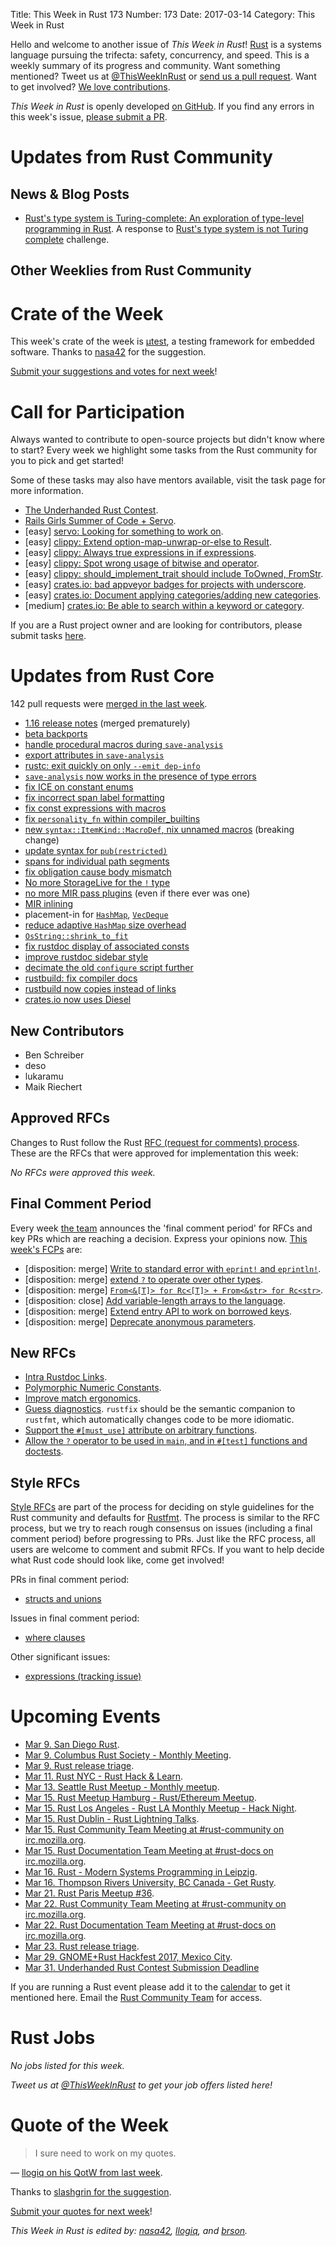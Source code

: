 Title: This Week in Rust 173
Number: 173
Date: 2017-03-14
Category: This Week in Rust

Hello and welcome to another issue of *This Week in Rust*!
[Rust](http://rust-lang.org) is a systems language pursuing the trifecta: safety, concurrency, and speed.
This is a weekly summary of its progress and community.
Want something mentioned? Tweet us at [@ThisWeekInRust](https://twitter.com/ThisWeekInRust) or [send us a pull request](https://github.com/cmr/this-week-in-rust).
Want to get involved? [We love contributions](https://github.com/rust-lang/rust/blob/master/CONTRIBUTING.md).

*This Week in Rust* is openly developed [on GitHub](https://github.com/cmr/this-week-in-rust).
If you find any errors in this week's issue, [please submit a PR](https://github.com/cmr/this-week-in-rust/pulls).

# Updates from Rust Community

## News & Blog Posts

* [Rust's type system is Turing-complete: An exploration of type-level programming in Rust](https://sdleffler.github.io/RustTypeSystemTuringComplete/). A response to [Rust's type system is not Turing complete](https://www.reddit.com/r/rust/comments/5y4x9r/challenge_rusts_type_system_is_not_turing_complete/) challenge.

## Other Weeklies from Rust Community

# Crate of the Week

This week's crate of the week is [µtest](https://github.com/japaric/utest), a testing framework for embedded software. Thanks to [nasa42](https://users.rust-lang.org/users/nasa42) for the suggestion.

[Submit your suggestions and votes for next week][submit_crate]!

[submit_crate]: https://users.rust-lang.org/t/crate-of-the-week/2704

# Call for Participation

Always wanted to contribute to open-source projects but didn't know where to start?
Every week we highlight some tasks from the Rust community for you to pick and get started!

Some of these tasks may also have mentors available, visit the task page for more information.

* [The Underhanded Rust Contest](https://underhanded.rs/blog/2016/12/15/underhanded-rust.en-US.html).
* [Rails Girls Summer of Code + Servo](https://blog.servo.org/2017/02/27/rgsoc/).
* [easy] [servo: Looking for something to work on](https://github.com/servo/servo/issues/15162).
* [easy] [clippy:  Extend option-map-unwrap-or-else to Result](https://github.com/Manishearth/rust-clippy/issues/1590).
* [easy] [clippy: Always true expressions in if expressions](https://github.com/Manishearth/rust-clippy/issues/1593).
* [easy] [clippy: Spot wrong usage of bitwise and operator](https://github.com/Manishearth/rust-clippy/issues/1594).
* [easy] [clippy: should_implement_trait should include ToOwned, FromStr](https://github.com/Manishearth/rust-clippy/issues/1600).
* [easy] [crates.io: bad appveyor badges for projects with underscore](https://github.com/rust-lang/crates.io/issues/587).
* [easy] [crates.io: Document applying categories/adding new categories](https://github.com/rust-lang/crates.io/issues/544).
* [medium] [crates.io: Be able to search within a keyword or category](https://github.com/rust-lang/crates.io/issues/491).

If you are a Rust project owner and are looking for contributors, please submit tasks [here][guidelines].

[guidelines]: https://users.rust-lang.org/t/twir-call-for-participation/4821

# Updates from Rust Core

142 pull requests were [merged in the last week][merged].

[merged]: https://github.com/issues?page=6&q=is%3Apr+org%3Arust-lang+is%3Amerged+merged%3A2016-03-06..2016-03-13

* [1.16 release notes](https://github.com/rust-lang/rust/pull/39835) (merged prematurely)
* [beta backports](https://github.com/rust-lang/rust/pull/40401)
* [handle procedural macros during `save-analysis`](https://github.com/rust-lang/rust/pull/40311)
* [export attributes in `save-analysis`](https://github.com/rust-lang/rust/pull/39820)
* [rustc: exit quickly on only `--emit dep-info`](https://github.com/rust-lang/rust/pull/40336)
* [`save-analysis` now works in the presence of type errors](https://github.com/rust-lang/rust/pull/40344)
* [fix ICE on constant enums](https://github.com/rust-lang/rust/pull/40285)
* [fix incorrect span label formatting](https://github.com/rust-lang/rust/pull/40287)
* [fix const expressions with macros](https://github.com/rust-lang/rust/pull/40272)
* [fix `personality_fn` within compiler_builtins](https://github.com/rust-lang/rust/pull/40254)
* [new `syntax::ItemKind::MacroDef`, nix unnamed macros](https://github.com/rust-lang/rust/pull/40220) (breaking change)
* [update syntax for `pub(restricted)`](https://github.com/rust-lang/rust/pull/40340)
* [spans for individual path segments](https://github.com/rust-lang/rust/pull/40369)
* [fix obligation cause body mismatch](https://github.com/rust-lang/rust/pull/40404)
* [No more StorageLive for the `!` type](https://github.com/rust-lang/rust/pull/40372)
* [no more MIR pass plugins](https://github.com/rust-lang/rust/pull/40239) (even if there ever was one)
* [MIR inlining](https://github.com/rust-lang/rust/pull/39648)
* placement-in for [`HashMap`](https://github.com/rust-lang/rust/pull/40390), [`VecDeque`](https://github.com/rust-lang/rust/pull/40389)
* [reduce adaptive `HashMap` size overhead](https://github.com/rust-lang/rust/pull/40237)
* [`OsString::shrink_to_fit`](https://github.com/rust-lang/rust/pull/40410)
* [fix rustdoc display of associated consts](https://github.com/rust-lang/rust/pull/40419)
* [improve rustdoc sidebar style](https://github.com/rust-lang/rust/pull/40265)
* [decimate the old `configure` script further](https://github.com/rust-lang/rust/pull/39770)
* [rustbuild: fix compiler docs](https://github.com/rust-lang/rust/pull/40448)
* [rustbuild now copies instead of links](https://github.com/rust-lang/rust/pull/39518)
* [crates.io now uses Diesel](https://github.com/rust-lang/crates.io/pull/609)

## New Contributors

* Ben Schreiber
* deso
* lukaramu
* Maik Riechert

## Approved RFCs

Changes to Rust follow the Rust [RFC (request for comments)
process](https://github.com/rust-lang/rfcs#rust-rfcs). These
are the RFCs that were approved for implementation this week:

*No RFCs were approved this week.*

## Final Comment Period

Every week [the team](https://www.rust-lang.org/team.html) announces the
'final comment period' for RFCs and key PRs which are reaching a
decision. Express your opinions now. [This week's FCPs][fcp] are:

[fcp]: https://github.com/rust-lang/rfcs/labels/final-comment-period


* [disposition: merge] [Write to standard error with `eprint!` and `eprintln!`](https://github.com/rust-lang/rfcs/pull/1869).
* [disposition: merge] [extend `?` to operate over other types](https://github.com/rust-lang/rfcs/pull/1859).
* [disposition: merge] [`From<&[T]> for Rc<[T]> + From<&str> for Rc<str>`](https://github.com/rust-lang/rfcs/pull/1845).
* [disposition: close] [Add variable-length arrays to the language](https://github.com/rust-lang/rfcs/pull/1808).
* [disposition: merge] [Extend entry API to work on borrowed keys](https://github.com/rust-lang/rfcs/pull/1769).
* [disposition: merge] [Deprecate anonymous parameters](https://github.com/rust-lang/rfcs/pull/1685).

## New RFCs

* [Intra Rustdoc Links](https://github.com/rust-lang/rfcs/pull/1946).
* [Polymorphic Numeric Constants](https://github.com/rust-lang/rfcs/pull/1945).
* [Improve match ergonomics](https://github.com/rust-lang/rfcs/pull/1944).
* [Guess diagnostics](https://github.com/rust-lang/rfcs/pull/1941). `rustfix` should be the semantic companion to `rustfmt`, which automatically changes code to be more idiomatic.
* [Support the `#[must_use]` attribute on arbitrary functions](https://github.com/rust-lang/rfcs/pull/1940).
* [Allow the `?` operator to be used in `main`, and in `#[test]` functions and doctests](https://github.com/rust-lang/rfcs/pull/1937).

## Style RFCs

[Style RFCs](https://github.com/rust-lang-nursery/fmt-rfcs) are part of the process for deciding on style guidelines for the Rust community and defaults for [Rustfmt](https://github.com/rust-lang-nursery/rustfmt). The process is similar to the RFC process, but we try to reach rough consensus on issues (including a final comment period) before progressing to PRs. Just like the RFC process, all users are welcome to comment and submit RFCs. If you want to help decide what Rust code should look like, come get involved!

PRs in final comment period:

* [structs and unions](https://github.com/rust-lang-nursery/fmt-rfcs/pull/53)

Issues in final comment period:

* [where clauses](https://github.com/rust-lang-nursery/fmt-rfcs/issues/38)

Other significant issues:

* [expressions (tracking issue)](https://github.com/rust-lang-nursery/fmt-rfcs/issues/16)

# Upcoming Events

* [Mar  9. San Diego Rust](https://www.meetup.com/San-Diego-Rust/events/237602716/).
* [Mar  9. Columbus Rust Society - Monthly Meeting](https://www.meetup.com/columbus-rs/events/237525355/).
* [Mar  9. Rust release triage](https://internals.rust-lang.org/t/release-cycle-triage-proposal/3544).
* [Mar 11. Rust NYC - Rust Hack & Learn](https://www.meetup.com/Rust-NYC/events/238057861/).
* [Mar 13. Seattle Rust Meetup - Monthly meetup](https://www.meetup.com/Seattle-Rust-Meetup/events/237058819/).
* [Mar 15. Rust Meetup Hamburg - Rust/Ethereum Meetup](https://www.meetup.com/Rust-Meetup-Hamburg/events/237858112/).
* [Mar 15. Rust Los Angeles - Rust LA Monthly Meetup - Hack Night](https://www.meetup.com/Rust-Los-Angeles/events/237757181/).
* [Mar 15. Rust Dublin - Rust Lightning Talks](https://www.meetup.com/Rust-Dublin/events/237883717/).
* [Mar 15. Rust Community Team Meeting at #rust-community on irc.mozilla.org](https://chat.mibbit.com/?server=irc.mozilla.org&channel=%23rust-community).
* [Mar 15. Rust Documentation Team Meeting at #rust-docs on irc.mozilla.org](https://chat.mibbit.com/?server=irc.mozilla.org&channel=%23rust-docs).
* [Mar 16. Rust - Modern Systems Programming in Leipzig](https://www.meetup.com/de-DE/Rust-Modern-Systems-Programming-in-Leipzig/events/237780401/).
* [Mar 16. Thompson Rivers University, BC Canada - Get Rusty](https://www.eventbrite.ca/e/get-rusty-tickets-31407199780).
* [Mar 21. Rust Paris Meetup #36](https://www.meetup.com/Rust-Paris/events/238240907/).
* [Mar 22. Rust Community Team Meeting at #rust-community on irc.mozilla.org](https://chat.mibbit.com/?server=irc.mozilla.org&channel=%23rust-community).
* [Mar 22. Rust Documentation Team Meeting at #rust-docs on irc.mozilla.org](https://chat.mibbit.com/?server=irc.mozilla.org&channel=%23rust-docs).
* [Mar 23. Rust release triage](https://internals.rust-lang.org/t/release-cycle-triage-proposal/3544).
* [Mar 29. GNOME+Rust Hackfest 2017, Mexico City](https://wiki.gnome.org/Hackfests/Rust2017).
* [Mar 31. Underhanded Rust Contest Submission Deadline](https://underhanded.rs/blog/2016/12/15/underhanded-rust.en-US.html)

If you are running a Rust event please add it to the [calendar] to get
it mentioned here. Email the [Rust Community Team][community] for access.

[calendar]: https://www.google.com/calendar/embed?src=apd9vmbc22egenmtu5l6c5jbfc%40group.calendar.google.com
[community]: mailto:community-team@rust-lang.org

# Rust Jobs

*No jobs listed for this week.*

*Tweet us at [@ThisWeekInRust](https://twitter.com/ThisWeekInRust) to get your job offers listed here!*

# Quote of the Week

> I sure need to work on my quotes.

— [llogiq on his QotW from last week](https://www.reddit.com/r/rust/comments/5wt2vq/this_week_in_rust_171/deczcbo/).

Thanks to [slashgrin for the suggestion](https://www.reddit.com/r/rust/comments/5wt2vq/this_week_in_rust_171/ded0un1/).

[Submit your quotes for next week][submit]!

[submit]: http://users.rust-lang.org/t/twir-quote-of-the-week/328

*This Week in Rust is edited by: [nasa42](https://github.com/nasa42), [llogiq](https://github.com/llogiq), and [brson](https://github.com/brson).*
